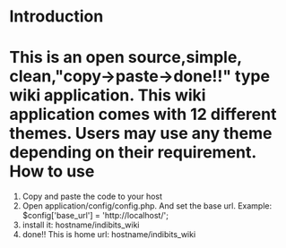 Introduction
============
This is an open source,simple, clean,"copy->paste->done!!" type wiki application.
This wiki application comes with 12 different themes. Users may use any theme depending on their requirement.
How to use
==========
1. Copy and paste the code to your host
2. Open application/config/config.php. And set the base url. Example:  
     $config['base_url']	= 'http://localhost/';
3. install it: hostname/indibits_wiki
4. done!! This is home url: hostname/indibits_wiki  
  
